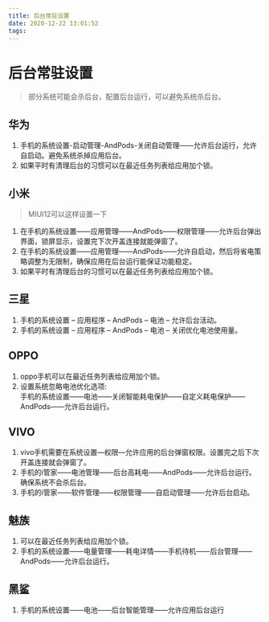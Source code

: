 ```yaml
---
title: 后台常驻设置
date: 2020-12-22 13:01:52
tags:
---
```

# 后台常驻设置
> 部分系统可能会杀后台，配置后台运行，可以避免系统杀后台。

## 华为
1. 手机的系统设置-启动管理-AndPods-关闭自动管理——允许后台运行，允许自启动。避免系统杀掉应用后台。
2. 如果平时有清理后台的习惯可以在最近任务列表给应用加个锁。

## 小米
> MIUI12可以这样设置一下
1. 在手机的系统设置——应用管理——AndPods——权限管理——允许后台弹出界面，锁屏显示，设置完下次开盖连接就能弹窗了。
2. 在手机的系统设置——应用管理——AndPods——允许自启动，然后将省电策略调整为无限制，确保应用在后台运行能保证功能稳定。
3. 如果平时有清理后台的习惯可以在最近任务列表给应用加个锁。

## 三星
1. 手机的系统设置 – 应用程序 – AndPods – 电池 – 允许后台活动。
2. 手机的系统设置 – 应用程序 – AndPods – 电池 – 关闭优化电池使用量。

## OPPO
1. oppo手机可以在最近任务列表给应用加个锁。
2. 设置系统忽略电池优化选项:  
    手机的系统设置——电池——关闭智能耗电保护——自定义耗电保护——AndPods——允许后台运行。
    
## VIVO
1. vivo手机需要在系统设置—权限—允许应用的后台弹窗权限。设置完之后下次开盖连接就会弹窗了。
2. 手机的i管家——电池管理——后台高耗电——AndPods——允许后台运行。确保系统不会杀后台。
3. 手机的i管家——软件管理——权限管理——自启动管理——允许后台启动。

## 魅族
1. 可以在最近任务列表给应用加个锁。
2. 手机的系统设置——电量管理——耗电详情——手机待机——后台管理——AndPods——允许后台运行。

## 黑鲨
1. 手机的系统设置——电池——后台智能管理——允许应用后台运行